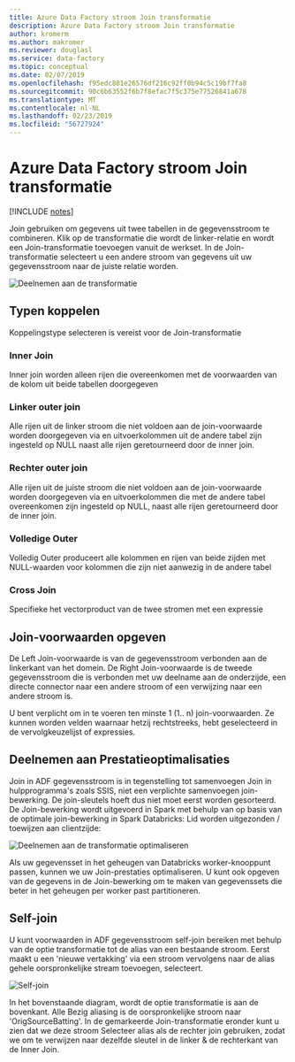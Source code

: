 ```yaml
---
title: Azure Data Factory stroom Join transformatie
description: Azure Data Factory stroom Join transformatie
author: kromerm
ms.author: makromer
ms.reviewer: douglasl
ms.service: data-factory
ms.topic: conceptual
ms.date: 02/07/2019
ms.openlocfilehash: f95edc881e26576df216c92ff0b94c5c19bf7fa8
ms.sourcegitcommit: 90c6b63552f6b7f8efac7f5c375e77526841a678
ms.translationtype: MT
ms.contentlocale: nl-NL
ms.lasthandoff: 02/23/2019
ms.locfileid: "56727924"
---
```

# <a name="azure-data-factory-data-flow-join-transformation"></a>Azure Data Factory stroom Join transformatie

[!INCLUDE [notes](../../includes/data-factory-data-flow-preview.md)]

Join gebruiken om gegevens uit twee tabellen in de gegevensstroom te combineren. Klik op de transformatie die wordt de linker-relatie en wordt een Join-transformatie toevoegen vanuit de werkset. In de Join-transformatie selecteert u een andere stroom van gegevens uit uw gegevensstroom naar de juiste relatie worden.

![Deelnemen aan de transformatie](media/data-flow/join.png "toevoegen")

## <a name="join-types"></a>Typen koppelen

Koppelingstype selecteren is vereist voor de Join-transformatie

### <a name="inner-join"></a>Inner Join

Inner join worden alleen rijen die overeenkomen met de voorwaarden van de kolom uit beide tabellen doorgegeven

### <a name="left-outer"></a>Linker outer join

Alle rijen uit de linker stroom die niet voldoen aan de join-voorwaarde worden doorgegeven via en uitvoerkolommen uit de andere tabel zijn ingesteld op NULL naast alle rijen geretourneerd door de inner join.

### <a name="right-outer"></a>Rechter outer join

Alle rijen uit de juiste stroom die niet voldoen aan de join-voorwaarde worden doorgegeven via en uitvoerkolommen die met de andere tabel overeenkomen zijn ingesteld op NULL, naast alle rijen geretourneerd door de inner join.

### <a name="full-outer"></a>Volledige Outer

Volledig Outer produceert alle kolommen en rijen van beide zijden met NULL-waarden voor kolommen die zijn niet aanwezig in de andere tabel

### <a name="cross-join"></a>Cross Join

Specifieke het vectorproduct van de twee stromen met een expressie

## <a name="specify-join-conditions"></a>Join-voorwaarden opgeven

De Left Join-voorwaarde is van de gegevensstroom verbonden aan de linkerkant van het domein. De Right Join-voorwaarde is de tweede gegevensstroom die is verbonden met uw deelname aan de onderzijde, een directe connector naar een andere stroom of een verwijzing naar een andere stroom is.

U bent verplicht om in te voeren ten minste 1 (1.. n) join-voorwaarden. Ze kunnen worden velden waarnaar hetzij rechtstreeks, hebt geselecteerd in de vervolgkeuzelijst of expressies.

## <a name="join-performance-optimizations"></a>Deelnemen aan Prestatieoptimalisaties

Join in ADF gegevensstroom is in tegenstelling tot samenvoegen Join in hulpprogramma's zoals SSIS, niet een verplichte samenvoegen join-bewerking. De join-sleutels hoeft dus niet moet eerst worden gesorteerd. De Join-bewerking wordt uitgevoerd in Spark met behulp van op basis van de optimale join-bewerking in Spark Databricks: Lid worden uitgezonden / toewijzen aan clientzijde:

![Deelnemen aan de transformatie optimaliseren](media/data-flow/joinoptimize.png "Join-optimalisatie")

Als uw gegevensset in het geheugen van Databricks worker-knooppunt passen, kunnen we uw Join-prestaties optimaliseren. U kunt ook opgeven van de gegevens in de Join-bewerking om te maken van gegevenssets die beter in het geheugen per worker past partitioneren.

## <a name="self-join"></a>Self-join

U kunt voorwaarden in ADF gegevensstroom self-join bereiken met behulp van de optie transformatie tot de alias van een bestaande stroom. Eerst maakt u een 'nieuwe vertakking' via een stroom vervolgens naar de alias gehele oorspronkelijke stream toevoegen, selecteert.

![Self-join](media/data-flow/selfjoin.png "Self-join")

In het bovenstaande diagram, wordt de optie transformatie is aan de bovenkant. Alle Bezig aliasing is de oorspronkelijke stroom naar 'OrigSourceBatting'. In de gemarkeerde Join-transformatie eronder kunt u zien dat we deze stroom Selecteer alias als de rechter join gebruiken, zodat we om te verwijzen naar dezelfde sleutel in de linker & de rechterkant van de Inner Join.
